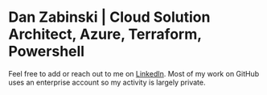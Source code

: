 # Dan Zabinski | Cloud Solution Architect, Azure, Terraform, Powershell

Feel free to add or reach out to me on [LinkedIn](https://www.linkedin.com/in/danielzabinski/). Most of my work on GitHub uses an enterprise account so my activity is largely private.
